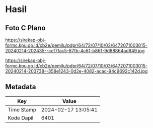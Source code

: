 # Hasil

## Foto C Plano

https://sirekap-obj-formc.kpu.go.id/cb2e/pemilu/pdpr/64/72/07/10/03/6472071003015-20240214-202435--ccf7fac5-87fb-4c61-b861-9d88864ad849.jpg

https://sirekap-obj-formc.kpu.go.id/cb2e/pemilu/pdpr/64/72/07/10/03/6472071003015-20240214-203738--358e1243-0d2e-4082-acac-94c9692c142d.jpg


## Metadata

| Key        | Value               |
| ---------- | ------------------- |
| Time Stamp | 2024-02-17 13:05:41 |
| Kode Dapil | 6401                |



